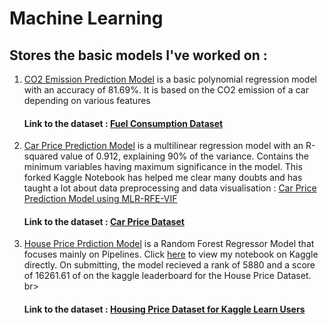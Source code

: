 # Machine Learning

<h2>Stores the basic models I've worked on :</h3>

1. <a href='https://github.com/anishmo99/Machine-Learning-On-Google-Colab/blob/master/fuelPolynomial81_69.ipynb'>CO2 Emission Prediction Model</a> is a basic polynomial regression model with an accuracy of 81.69%. It is based on the CO2 emission of a car depending on various features
<br><h4>Link to the dataset : <a href='https://github.com/anishmo99/Machine-Learning-On-Google-Colab/blob/master/FuelConsumptionCo2.csv'>Fuel Consumption Dataset</a> </h4>

2. <a href='https://github.com/anishmo99/Machine-Learning-On-Google-Colab/blob/master/carPricePredictionEdited.ipynb'>Car Price Prediction Model</a> is a multilinear regression model with an R-squared value of 0.912, explaining 90% of the variance. Contains the minimum variables having maximum significance in the model. This forked Kaggle Notebook has helped me clear many doubts and has taught a lot about data preprocessing and data visualisation :  <a href='https://www.kaggle.com/anishmookherjee/carprice-prediction-mlr-rfe-vif-edited'>Car Price Prediction Model using MLR-RFE-VIF</a>
<br><h4>Link to the dataset : <a href='https://github.com/anishmo99/Machine-Learning-On-Google-Colab/blob/master/CarPrice_Assignment.csv'>Car Price Dataset</a> </h4>

3. <a href='https://github.com/anishmo99/Machine-Learning/blob/master/housePricePrediction.ipynb'>House Price Prdiction Model</a> is a Random Forest Regressor Model that focuses mainly on Pipelines. Click <a href='https://www.kaggle.com/anishmookherjee/housepriceprediction'>here</a> to view my notebook on Kaggle directly. On submitting, the model recieved a rank of 5880 and a score of 16261.61 of on the kaggle leaderboard for the House Price Dataset.
br><h4>Link to the dataset : <a href='https://www.kaggle.com/c/home-data-for-ml-course/data?select=train.csv'>Housing Price Dataset for Kaggle Learn Users</a></h4>